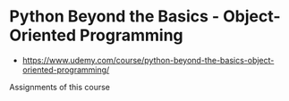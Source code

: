 # Python Beyond the Basics - Object-Oriented Programming

- https://www.udemy.com/course/python-beyond-the-basics-object-oriented-programming/

Assignments of this course